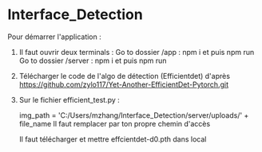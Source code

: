 # Interface_Detection

Pour démarrer l'application : 
1) Il faut ouvrir deux terminals :
  Go to dossier /app : npm i et puis npm run
  Go to dossier /server : npm i et puis npm run
  
2) Télécharger le code de l'algo de détection (Efficientdet) d'après https://github.com/zylo117/Yet-Another-EfficientDet-Pytorch.git
3) Sur le fichier efficient_test.py : 

   img_path = 'C:/Users/mzhang/Interface_Detection/server/uploads/' + file_name
   Il faut remplacer par ton propre chemin d'accès
   
   Il faut télécharger et mettre effcientdet-d0.pth dans local




